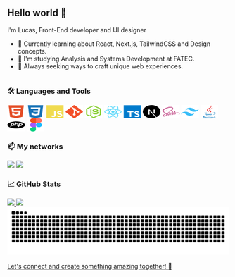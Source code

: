 ## Hello world 👋

I'm Lucas, Front-End developer and UI designer

- 🌱 Currently learning about React, Next.js, TailwindCSS and Design concepts.
- 📘 I'm studying Analysis and Systems Development at FATEC.
- 🚀 Always seeking ways to craft unique web experiences.

<div style="display: inline-block">
 <h3> 🛠️ Languages and Tools </h3>
  <img align="center" alt="HTML5 icon" height= "30" width= "40" src="https://raw.githubusercontent.com/devicons/devicon/master/icons/html5/html5-plain.svg">
  <img align="center" alt="CSS3 icon" height= "30" width= "40" src="https://raw.githubusercontent.com/devicons/devicon/master/icons/css3/css3-plain.svg">
  <img align="center" alt="Javascript icon" height= "30" width= "40" src="https://raw.githubusercontent.com/devicons/devicon/master/icons/javascript/javascript-plain.svg">
  <img align="center" alt="Git icon" height= "30" width= "40" src="https://raw.githubusercontent.com/devicons/devicon/master/icons/git/git-plain.svg">
  <img align="center" alt="NodeJS icon" height= "30" width= "40" src="https://raw.githubusercontent.com/devicons/devicon/master/icons/nodejs/nodejs-plain.svg">
  <img align="center" alt="React icon" height= "30" width= "40" src="https://raw.githubusercontent.com/devicons/devicon/master/icons/react/react-original.svg">
  <img align="center" alt="Typescript icon" height= "30" width= "40" src="https://raw.githubusercontent.com/devicons/devicon/master/icons/typescript/typescript-original.svg">
  <img align="center" alt="Next.JS icon" height= "30" width= "40" src="https://raw.githubusercontent.com/devicons/devicon/master/icons/nextjs/nextjs-original.svg">
  <img align="center" alt="Sass icon" height= "30" width= "40" src="https://raw.githubusercontent.com/devicons/devicon/master/icons/sass/sass-original.svg">
  <img align="center" alt="TailwindCSS icon" height= "30" width= "40" src="https://raw.githubusercontent.com/devicons/devicon/master/icons/tailwindcss/tailwindcss-plain.svg">
  <img align="center" alt="Java icon" height= "30" width= "40" src="https://raw.githubusercontent.com/devicons/devicon/master/icons/java/java-original.svg">
  <img align="center" alt="PHP icon" height= "30" width= "40" src="https://raw.githubusercontent.com/devicons/devicon/master/icons/php/php-plain.svg">
  <img align="center" alt="Figma icon" height= "30" width= "40" src="https://raw.githubusercontent.com/devicons/devicon/master/icons/figma/figma-original.svg">
 </div>
 
 ### 📫 My networks
<div>
  <a href=https://www.linkedin.com/in/lf-araujo/ target="_blank"><img src=https://img.shields.io/badge/LinkedIn-0077B5?style=for-the-badge&logo=linkedin&logoColor=white target="_blank"></a>
  <a href=https://open.spotify.com/user/lfelipe233?si=fb7db3b0fd2441fa target="_blank"><img src=https://img.shields.io/badge/Spotify-1ED760?&style=for-the-badge&logo=spotify&logoColor=white target="_blank"></a>
</div>

### 📈 GitHub Stats
 <div>
  <a href="https://github.com/LFeli">
  <img height="150em" src="https://github-readme-stats.vercel.app/api?username=LFeli&show_icons=true&theme=github_dark&include_all_commits=true&count_private=true"/>
  <img height="150em" src="https://github-readme-stats.vercel.app/api/top-langs/?username=LFeli&layout=compact&langs_count=7&theme=github_dark"/>
</div>

<picture>
  <source media="(prefers-color-scheme: dark)" srcset="https://raw.githubusercontent.com/LFeli/Lfeli/output/github-contribution-grid-snake-dark.svg">
  <source media="(prefers-color-scheme: light)" srcset="https://raw.githubusercontent.com/LFeli/Lfeli/output/github-contribution-grid-snake.svg">
  <img alt="github contribution grid snake animation" src="https://raw.githubusercontent.com/LFeli/Lfeli/output/github-contribution-grid-snake.svg">
</picture>


Let's connect and create something amazing together! 🚀
